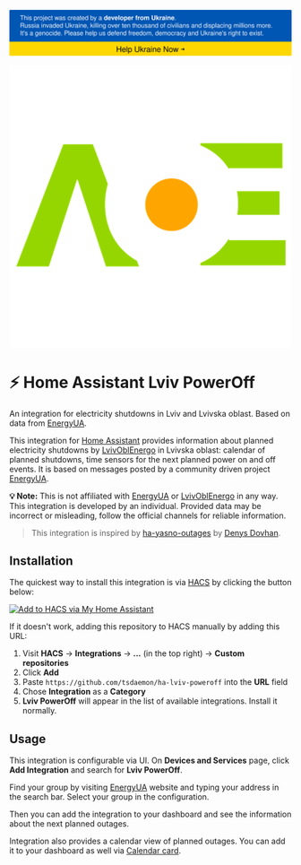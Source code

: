[![SWUbanner](https://raw.githubusercontent.com/vshymanskyy/StandWithUkraine/main/banner-direct-single.svg)](https://stand-with-ukraine.pp.ua/)

![HA Lviv PowerOff Logo](./icons/icon@2x.png)

# ⚡️ Home Assistant Lviv PowerOff

An integration for electricity shutdowns in Lviv and Lvivska oblast. Based on data from
[EnergyUA][energyua].

This integration for [Home Assistant][home-assistant] provides information about planned electricity shutdowns by [LvivOblEnergo](lvivoblenergo) in Lvivska oblast:
calendar of planned shutdowns, time sensors for the next planned power on and off events. It is based on messages posted by a community
driven project [EnergyUA][energyua].

**💡 Note:** This is not affiliated with [EnergyUA][energyua] or [LvivOblEnergo](lvivoblenergo) in any way. This integration is developed by an individual.
Provided data may be incorrect or misleading, follow the official channels for reliable information.

> This integration is inspired by [ha-yasno-outages](https://github.com/denysdovhan/ha-yasno-outages) by [Denys Dovhan](https://github.com/denysdovhan).

## Installation

The quickest way to install this integration is via [HACS][hacs-url] by clicking the button below:

[![Add to HACS via My Home Assistant][hacs-install-image]][hasc-install-url]

If it doesn't work, adding this repository to HACS manually by adding this URL:

1. Visit **HACS** → **Integrations** → **...** (in the top right) → **Custom repositories**
1. Click **Add**
1. Paste `https://github.com/tsdaemon/ha-lviv-poweroff` into the **URL** field
1. Chose **Integration** as a **Category**
1. **Lviv PowerOff** will appear in the list of available integrations. Install it normally.

## Usage

This integration is configurable via UI. On **Devices and Services** page, click **Add Integration** and search for **Lviv PowerOff**.

Find your group by visiting [EnergyUA][energyua] website and typing your address in the search bar. Select your group in the configuration.

Then you can add the integration to your dashboard and see the information about the next planned outages.

Integration also provides a calendar view of planned outages. You can add it to your dashboard as well via [Calendar card][calendar-card].

<!-- References -->

[energyua]: https://lviv.energy-ua.info/
[lvivoblenergo]: https://loe.lviv.ua/
[home-assistant]: https://www.home-assistant.io/
[hacs-url]: https://github.com/hacs/integration
[hasc-install-url]: https://my.home-assistant.io/redirect/hacs_repository/?owner=denysdovhan&repository=ha-yasno-outages&category=integration
[hacs-install-image]: https://my.home-assistant.io/badges/hacs_repository.svg
[add-translation]: https://github.com/denysdovhan/ha-yasno-outages/blob/master/contributing.md#how-to-add-translation
[calendar-card]: https://www.home-assistant.io/dashboards/calendar/
